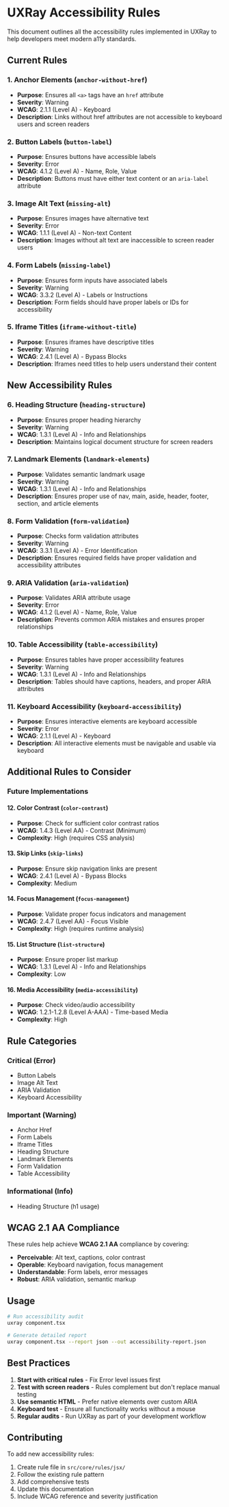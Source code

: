 # UXRay Accessibility Rules

This document outlines all the accessibility rules implemented in UXRay to help developers meet modern a11y standards.

## Current Rules

### 1. **Anchor Elements** (`anchor-without-href`)
- **Purpose**: Ensures all `<a>` tags have an `href` attribute
- **Severity**: Warning
- **WCAG**: 2.1.1 (Level A) - Keyboard
- **Description**: Links without href attributes are not accessible to keyboard users and screen readers

### 2. **Button Labels** (`button-label`)
- **Purpose**: Ensures buttons have accessible labels
- **Severity**: Error
- **WCAG**: 4.1.2 (Level A) - Name, Role, Value
- **Description**: Buttons must have either text content or an `aria-label` attribute

### 3. **Image Alt Text** (`missing-alt`)
- **Purpose**: Ensures images have alternative text
- **Severity**: Error
- **WCAG**: 1.1.1 (Level A) - Non-text Content
- **Description**: Images without alt text are inaccessible to screen reader users

### 4. **Form Labels** (`missing-label`)
- **Purpose**: Ensures form inputs have associated labels
- **Severity**: Warning
- **WCAG**: 3.3.2 (Level A) - Labels or Instructions
- **Description**: Form fields should have proper labels or IDs for accessibility

### 5. **Iframe Titles** (`iframe-without-title`)
- **Purpose**: Ensures iframes have descriptive titles
- **Severity**: Warning
- **WCAG**: 2.4.1 (Level A) - Bypass Blocks
- **Description**: Iframes need titles to help users understand their content

## New Accessibility Rules

### 6. **Heading Structure** (`heading-structure`)
- **Purpose**: Ensures proper heading hierarchy
- **Severity**: Warning
- **WCAG**: 1.3.1 (Level A) - Info and Relationships
- **Description**: Maintains logical document structure for screen readers

### 7. **Landmark Elements** (`landmark-elements`)
- **Purpose**: Validates semantic landmark usage
- **Severity**: Warning
- **WCAG**: 1.3.1 (Level A) - Info and Relationships
- **Description**: Ensures proper use of nav, main, aside, header, footer, section, and article elements

### 8. **Form Validation** (`form-validation`)
- **Purpose**: Checks form validation attributes
- **Severity**: Warning
- **WCAG**: 3.3.1 (Level A) - Error Identification
- **Description**: Ensures required fields have proper validation and accessibility attributes

### 9. **ARIA Validation** (`aria-validation`)
- **Purpose**: Validates ARIA attribute usage
- **Severity**: Error
- **WCAG**: 4.1.2 (Level A) - Name, Role, Value
- **Description**: Prevents common ARIA mistakes and ensures proper relationships

### 10. **Table Accessibility** (`table-accessibility`)
- **Purpose**: Ensures tables have proper accessibility features
- **Severity**: Warning
- **WCAG**: 1.3.1 (Level A) - Info and Relationships
- **Description**: Tables should have captions, headers, and proper ARIA attributes

### 11. **Keyboard Accessibility** (`keyboard-accessibility`)
- **Purpose**: Ensures interactive elements are keyboard accessible
- **Severity**: Error
- **WCAG**: 2.1.1 (Level A) - Keyboard
- **Description**: All interactive elements must be navigable and usable via keyboard

## Additional Rules to Consider

### Future Implementations

#### 12. **Color Contrast** (`color-contrast`)
- **Purpose**: Check for sufficient color contrast ratios
- **WCAG**: 1.4.3 (Level AA) - Contrast (Minimum)
- **Complexity**: High (requires CSS analysis)

#### 13. **Skip Links** (`skip-links`)
- **Purpose**: Ensure skip navigation links are present
- **WCAG**: 2.4.1 (Level A) - Bypass Blocks
- **Complexity**: Medium

#### 14. **Focus Management** (`focus-management`)
- **Purpose**: Validate proper focus indicators and management
- **WCAG**: 2.4.7 (Level AA) - Focus Visible
- **Complexity**: High (requires runtime analysis)

#### 15. **List Structure** (`list-structure`)
- **Purpose**: Ensure proper list markup
- **WCAG**: 1.3.1 (Level A) - Info and Relationships
- **Complexity**: Low

#### 16. **Media Accessibility** (`media-accessibility`)
- **Purpose**: Check video/audio accessibility
- **WCAG**: 1.2.1-1.2.8 (Level A-AAA) - Time-based Media
- **Complexity**: High

## Rule Categories

### **Critical (Error)**
- Button Labels
- Image Alt Text
- ARIA Validation
- Keyboard Accessibility

### **Important (Warning)**
- Anchor Href
- Form Labels
- Iframe Titles
- Heading Structure
- Landmark Elements
- Form Validation
- Table Accessibility

### **Informational (Info)**
- Heading Structure (h1 usage)

## WCAG 2.1 AA Compliance

These rules help achieve **WCAG 2.1 AA** compliance by covering:

- **Perceivable**: Alt text, captions, color contrast
- **Operable**: Keyboard navigation, focus management
- **Understandable**: Form labels, error messages
- **Robust**: ARIA validation, semantic markup

## Usage

```bash
# Run accessibility audit
uxray component.tsx

# Generate detailed report
uxray component.tsx --report json --out accessibility-report.json
```

## Best Practices

1. **Start with critical rules** - Fix Error level issues first
2. **Test with screen readers** - Rules complement but don't replace manual testing
3. **Use semantic HTML** - Prefer native elements over custom ARIA
4. **Keyboard test** - Ensure all functionality works without a mouse
5. **Regular audits** - Run UXRay as part of your development workflow

## Contributing

To add new accessibility rules:

1. Create rule file in `src/core/rules/jsx/`
2. Follow the existing rule pattern
3. Add comprehensive tests
4. Update this documentation
5. Include WCAG reference and severity justification 